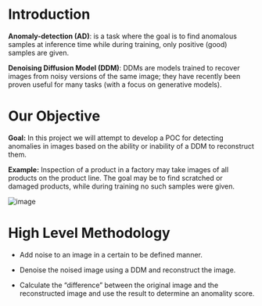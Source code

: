 # Introduction

**Anomaly-detection (AD)**: is a task where the goal is to find anomalous samples at inference time while during training, only positive (good) samples are given.  

**Denoising Diffusion Model (DDM)**: DDMs are models trained to recover images from noisy versions of the same image; they have recently been proven useful for many tasks (with a focus on generative models).  


# Our Objective

**Goal:** In this project we will attempt to develop a POC for detecting anomalies in images based on the ability or inability of a DDM to reconstruct them.  

**Example:** Inspection of a product in a factory may take images of all products on the product line. The goal may be to find scratched or damaged products, while during training no such samples were given.  

![image](https://user-images.githubusercontent.com/63167980/202312808-85b91816-6e06-4660-a8d9-b3329cd439b6.png)


# High Level Methodology

- Add noise to an image in a certain to be defined manner.

- Denoise the noised image using a DDM and reconstruct the image.

- Calculate the “difference” between the original image and the reconstructed image and use the result to determine an anomality score.
